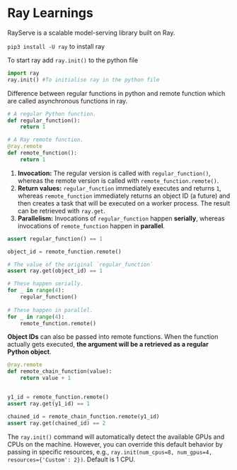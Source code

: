 # Ray Learnings

RayServe is a scalable model-serving library built on Ray.

`pip3 install -U ray` to install ray

To start ray add `ray.init()` to the python file

 ```python
 import ray
 ray.init()	#To initialise ray in the python file
 ```

Difference between regular functions in python and remote function which are called asynchronous functions in ray.

```python
# A regular Python function.
def regular_function():
    return 1

# A Ray remote function.
@ray.remote
def remote_function():
    return 1
```

1. **Invocation:** The regular version is called with `regular_function()`, whereas the remote version is called with `remote_function.remote()`.
2. **Return values:** `regular_function` immediately executes and returns `1`, whereas `remote_function` immediately returns an object ID (a future) and then creates a task that will be executed on a worker process. The result can be retrieved with `ray.get`.
3. **Parallelism:** Invocations of `regular_function` happen **serially**, whereas invocations of `remote_function` happen in **parallel**.

```python
assert regular_function() == 1

object_id = remote_function.remote()

# The value of the original `regular_function`
assert ray.get(object_id) == 1
```

```python
# These happen serially.
for _ in range(4):
    regular_function()
    
# These happen in parallel.
for _ in range(4):
    remote_function.remote()
```

**Object IDs** can also be passed into remote functions. When the function actually gets executed, **the argument will be a retrieved as a regular Python object**. 

```python
@ray.remote
def remote_chain_function(value):
    return value + 1


y1_id = remote_function.remote()
assert ray.get(y1_id) == 1

chained_id = remote_chain_function.remote(y1_id)
assert ray.get(chained_id) == 2
```

The `ray.init()` command will automatically detect the available GPUs and CPUs on the machine. However, you can override this default behavior by passing in specific resources, e.g., `ray.init(num_cpus=8, num_gpus=4, resources={'Custom': 2})`. Default is 1 CPU.

